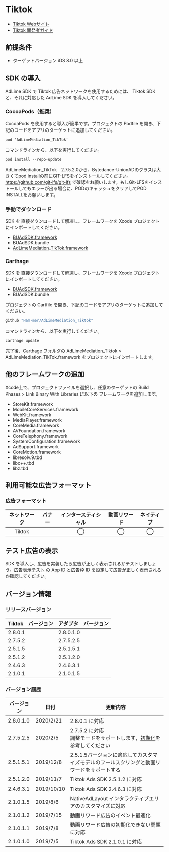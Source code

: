 # Tiktok
- [Tiktok Webサイト](https://ad.oceanengine.com/union/media/login/?from=i18n)
- [Tiktok 開発者ガイド](https://ad.oceanengine.com/union/media/union/download)

## 前提条件
- ターゲットバージョン iOS 8.0 以上

## SDK の導入
AdLime SDK で Tiktok 広告ネットワークを使用するためには、 Tiktok SDK と、それに対応した AdLime SDK を導入してください。

### CocoaPods（推奨）
CocoaPods を使用すると導入が簡単です。プロジェクトの Podfile を開き、下記のコードをアプリのターゲットに追加してください。
```objectivec
pod 'AdLimeMediation_TikTok'
```

コマンドラインから、以下を実行してください。
```objectivec
pod install --repo-update
```

AdLimeMediation_TikTok　2.7.5.2.0から、Bytedance-UnionADのクラスは大きくてpod installの前にGIT-LFSをインストールしてください。https://github.com/git-lfs/git-lfs で確認をお願いします。もしGit-LFSをインストールしてもエラーが出る場合に、PODのキャッシュをクリアしてPOD INSTALLをお願いします。

### 手動でダウンロード
SDK を 直接ダウンロードして解凍し、フレームワークを Xcode プロジェクトにインポートしてください。
- [BUAdSDK.framework](https://github.com/Ham-mer/AdLime-iOS-Pub/raw/master/DownloadZip/Networks/BUAdSDK/BUAdSDK_2.8.0.1.zip)
- BUAdSDK.bundle
- [AdLimeMediation_TikTok.framework](https://github.com/Ham-mer/AdLime-iOS-Pub/raw/master/DownloadZip/AdLimeMediation_TikTok/2.8.0.1.0.zip)

### Carthage
SDK を 直接ダウンロードして解凍し、フレームワークを Xcode プロジェクトにインポートしてください。
- [BUAdSDK.framework](https://github.com/Ham-mer/AdLime-iOS-Pub/raw/master/DownloadZip/Networks/BUAdSDK/BUAdSDK_2.8.0.1.zip)
- BUAdSDK.bundle

プロジェクトの Cartfile を開き、下記のコードをアプリのターゲットに追加してください。
```objectivec
github "Ham-mer/AdLimeMediation_Tiktok"
```

コマンドラインから、以下を実行してください。
```objectivec
carthage update
```

完了後、Carthage フォルダの AdLimeMediation_Tiktok > AdLimeMediation_TikTok.framework をプロジェクトにインポートします。

## 他のフレームワークの追加
Xcode上で、プロジェクトファイルを選択し、任意のターゲットの Build Phases > Link Binary With Libraries に以下の フレームワークを追加します。

- StoreKit.framework
- MobileCoreServices.framework
- WebKit.framework
- MediaPlayer.framework
- CoreMedia.framework
- AVFoundation.framework
- CoreTelephony.framework
- SystemConfiguration.framework
- AdSupport.framework
- CoreMotion.framework
- libresolv.9.tbd
- libc++.tbd
- libz.tbd

## 利用可能な広告フォーマット

### 広告フォーマット
|ネットワーク|バナー   |インタースティシャル        |動画リワード |ネイティブ |
|:-----:|:----:|:----------:|:------:|:----:|
|Tiktok |      | ◯          |◯       |◯     |

## テスト広告の表示
SDK を導入し、広告を実装したら広告が正しく表示されるかテストしましょう。[広告表示テスト](./test.md#TikTok) の App ID と広告枠 ID を設定して広告が正しく表示されるか確認してください。

## バージョン情報

### リリースバージョン
| Tiktok　バージョン  | アダプタ　バージョン |
|:----------------- |:----------------|
| 2.8.0.1            | 2.8.0.1.0        |
| 2.7.5.2            | 2.7.5.2.5        |
| 2.5.1.5            | 2.5.1.5.1        |
| 2.5.1.2            | 2.5.1.2.0        |
| 2.4.6.3            | 2.4.6.3.1        |
| 2.1.0.1            | 2.1.0.1.5        |

### バージョン履歴
| バージョン        | 日付       | 更新内容                              |
|-----------------|------------|----------------------------------|
| 2.8.0.1.0       | 2020/2/21   | 2.8.0.1 に対応|
| 2.7.5.2.5       | 2020/2/5    | 2.7.5.2 に対応<br>調整モードをサポートします，[初期化](./init.md)を参考してください|
| 2.5.1.5.1       | 2019/12/8   | 2.5.1.5バージョンに適応してカスタマイズモデルのフールスクリングと動画リワードをサポートする|
| 2.5.1.2.0       | 2019/11/7   | Tiktok Ads SDK 2.5.1.2 に対応|
| 2.4.6.3.1       | 2019/10/10  | Tiktok Ads SDK 2.4.6.3 に対応|
| 2.1.0.1.5       | 2019/8/6    | NativeAdLayout インタラクティブエリアのカスタマイズに対応|
| 2.1.0.1.2       | 2019/7/15   | 動画リワード広告のイベント最適化             |
| 2.1.0.1.1       | 2019/7/8    | 動画リワード広告の初期化できない問題に対応 |
| 2.1.0.1.0       | 2019/7/5    | Tiktok Ads SDK 2.1.0.1 に対応|
